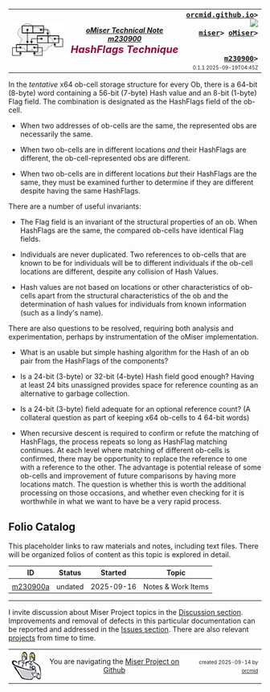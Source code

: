<!-- m230900.md 0.1.1               UTF-8                         2025-09-19
     ----1----|----2----|----3----|----4----|----5----|----6----|----7----|--*
     source <https://github.com/orcmid/miser/blob/master/docs/obapx/index.md>
     publication <https://orcmid.github.io/miser/obapx/>
     -->
<table border="0" width="100%">
  <tr>
    <td width="25%" align="left" height="6">
       <a href="../../" title="The Miser Project on GitHub">
       <img src="../../../images/misertheory-logo.png" /></a>
    </td>
       <td width="48%" height="6"><p align="center"><font color="#990033"><strong>
	<i><a href="../../m000001.htm#m230900">oMiser Technical Note m230900</a></i><br />
    <i><big><big>HashFlags Technique</big></big></i></strong></font></p>
    </td>
    <td width="27%" height="6" valign="middle" align="right">
      <b><tt>
      <a href="../../../../" target="_top">orcmid.github.io</a>&gt;
      </tt></b>
      <br />
      <a href="https://clustrmaps.com/site/1bw9w" title="Visit tracker">
            <img src="//www.clustrmaps.com/map_v2.png?d=3-2eQV4fOuelVHp_YtztZ0hl9Uj4ei9zLKw_nRgCgyM&cl=ffffff" />
      </a><br />
      <b><tt>
      <a href="../../../" target="_top">miser</a>&gt;
      <a href="../../" target="_top">oMiser</a>&gt;
      <br /><br /><br />
         <a href="m230900.html" target="_top">m230900</a>&gt;</tt></b>
      <br />
      <small><small>
        0.1.1 2025-09-19T04:45Z<!-- MAINTAIN THIS MANUALLY -->
      </small></small>
      </td>
  </tr>
</table>

In the *tentative* x64 ob-cell storage structure for every Ob, there is a
64-bit (8-byte) word containing a 56-bit (7-byte) Hash value and an 8-bit
(1-byte) Flag field. The combination is designated as the HashFlags field of
the ob-cell.

- When two addresses of ob-cells are the same, the represented obs are
necessarily the same.

- When two ob-cells are in different locations *and* their HashFlags are
different, the ob-cell-represented obs are different.

- When two ob-cells are in different locations *but* their HashFlags are the
same, they must be examined further to determine if they are different despite
having the same HashFlags.

There are a number of useful invariants:

- The Flag field is an invariant of the structural properties of an ob. When
HashFlags are the same, the compared ob-cells have identical Flag fields.

- Individuals are never duplicated.  Two references to ob-cells that are
known to be for individuals will be to different individuals if the ob-cell
locations are different, despite any collision of Hash Values.

- Hash values are not based on locations or other characteristics of ob-cells
apart from the structural characteristics of the ob and the determination of
hash values for individuals from known information (such as a lindy's name).

There are also questions to be resolved, requiring both analysis and
experimentation, perhaps by instrumentation of the oMiser implementation.

- What is an usable but simple hashing algorithm for the Hash of an ob pair
from the HashFlags of the components?

- Is a 24-bit (3-byte) or 32-bit (4-byte) Hash field good enough?  Having at
least 24 bits unassigned provides space for reference counting as an
alternative to garbage collection.

- Is a 24-bit (3-byte) field adequate for an optional reference count? (A
collateral question as part of keeping x64 ob-cells to 4 64-bit words)

- When recursive descent is required to confirm or refute the matching of
HashFlags, the process repeats so long as HashFlag matching continues. At
each level where matching of different ob-cells is confirmed, there may be
opportunity to replace the reference to one with a reference to the other.
The advantage is potential release of some ob-cells and improvement of future
comparisons by having more locations match. The question is whether this is
worth the additional processing on those occasions, and whether even checking
for it is worthwhile in what we want to have be a very rapid process.

## Folio Catalog

This placeholder links to raw materials and notes, including text files.
There will be organized folios of content as this topic is explored in
detail.

| **ID**                    | **Status**   | **Started** | **Topic** |
|   :-:                     |   :-:        |  :-:        |  ---  |
|                           |              |             |       |
| [m230900a](m230900a.htm)  | undated      | 2025-09-16  | Notes & Work Items |


----

I invite discussion about Miser Project topics in the
[Discussion section](https://github.com/orcmid/miser/discussions).
Improvements and removal of defects in this particular documentation can be
reported and addressed in the
[Issues section](https://github.com/orcmid/miser/issues).  There are also
relevant [projects](https://github.com/orcmid/miser/projects?type=classic)
from time to time.

<table border="0" cellspacing="3" width="100%">
  <tr>
    <td width="14%">
	<a href="index.htm" target="_top">
       <img border="0" src="../../../images/hardhat-thumb.gif" alt="Hard Hat Area"
            align="left" width="80" height="57">
       </a>
    </td>
    <td width="54%" valign="middle" align="center">
      You are navigating the <a href="../../../">Miser Project on Github</a></td>
    <td width="30%">
      <p align="right"><font size="-2">created 2025-09-14 by
         <a target="_top" href="../../../../orcmid">orcmid</a> </font></p>
    </td>
  </tr>
</table>
<!--

  0.1.1  2025-09-19T04:45Z Experiment with <tt> tags
  0.1.0  2025-09-19T01:09Z Clean up context block, title touch-up
  0.0.4  2025-09-18T21:45Z Touch-ups and more link repairs
  0.0.3  2025-09-18T19:48Z Correct the title block text and links
  0.0.2  2025-09-18T00:52Z Complete the overview
  0.0.1  2025-09-16T22:04Z Identify and provide initial draft skeleton
  0.0.0  2025-09-14T21:44Z Initial placeholder from hybridForm boilerplate


               *** end of oMiser/2023/09/m230900.md/ ***                  -->
